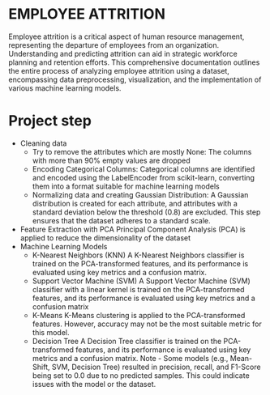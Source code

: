 # EMPLOYEE ATTRITION
Employee attrition is a critical aspect of human resource management, representing the departure of employees from an organization. Understanding and predicting attrition can aid in strategic workforce planning and retention efforts. This comprehensive documentation outlines the entire process of analyzing employee attrition using a dataset, encompassing data preprocessing, visualization, and the implementation of various machine learning models.

# Project step

* Cleaning data
    * Try to remove the attributes which are mostly None:
        The columns with more than 90% empty values are dropped
    * Encoding Categorical Columns:
         Categorical columns are identified and encoded using the LabelEncoder from scikit-learn, converting them into a format suitable for machine learning models
    * Normalizing data and creating Gaussian Distribution:
        A Gaussian distribution is created for each attribute, and attributes with a standard deviation below the threshold (0.8) are excluded. This step ensures that the dataset adheres to a standard scale.
* Feature Extraction with PCA 
    Principal Component Analysis (PCA) is applied to reduce the dimensionality of the dataset
* Machine Learning Models
    * K-Nearest Neighbors (KNN)
        A K-Nearest Neighbors classifier is trained on the PCA-transformed features, and its performance is evaluated using key metrics and a confusion matrix.
    * Support Vector Machine (SVM)
        A Support Vector Machine (SVM) classifier with a linear kernel is trained on the PCA-transformed features, and its performance is evaluated using key metrics and a confusion matrix
    * K-Means
        K-Means clustering is applied to the PCA-transformed features. However, accuracy may not be the most suitable metric for this model.
    * Decision Tree
        A Decision Tree classifier is trained on the PCA-transformed features, and its performance is evaluated using key metrics and a confusion matrix.
Note - Some models (e.g., Mean-Shift, SVM, Decision Tree) resulted in precision, recall, and F1-Score being set to 0.0 due to no predicted samples. This could indicate issues with the model or the dataset.

